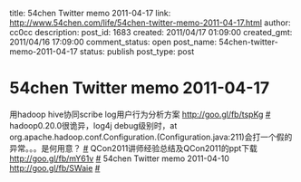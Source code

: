 title: 54chen Twitter memo 2011-04-17 
link: http://www.54chen.com/life/54chen-twitter-memo-2011-04-17.html
author: cc0cc
description: 
post_id: 1683
created: 2011/04/17 01:09:00
created_gmt: 2011/04/16 17:09:00
comment_status: open
post_name: 54chen-twitter-memo-2011-04-17
status: publish
post_type: post

# 54chen Twitter memo 2011-04-17 

用hadoop hive协同scribe log用户行为分析方案 <http://goo.gl/fb/tspKg> [#](http://twitter.com/54chen/statuses/57997254421774336) hadoop0.20.0很诡异，log4j debug级别时，at org.apache.hadoop.conf.Configuration.<init>(Configuration.java:211)会打一个假的异常。。。是何用意？ [#](http://twitter.com/54chen/statuses/57352891106734081) QCon2011讲师经验总结及QCon2011的ppt下载 <http://goo.gl/fb/mY61v> [#](http://twitter.com/54chen/statuses/57238551632420865) 54chen Twitter memo 2011-04-10 <http://goo.gl/fb/SWaie> [#](http://twitter.com/54chen/statuses/56894905515126785)